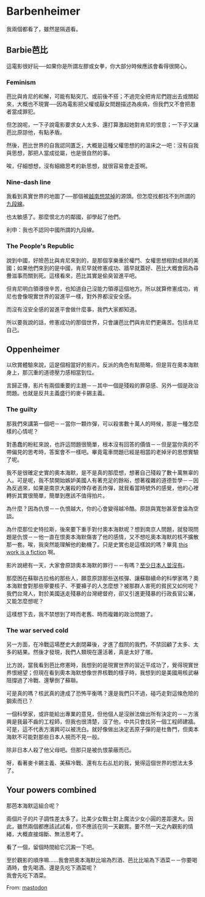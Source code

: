 # Barbenheimer

我兩個都看了，雖然是隔週看。

## Barbie芭比

這電影很好玩──如果你是所謂左膠或女拳，你大部分時候應該會看得很開心。

### Feminism

芭比與肯尼的和解，可能有點突兀、或前後不搭；不過完全把肯尼們趕出去或關起來，大概也不現實──因為電影把父權或厭女問題描述為疾病，但我們又不會把患者當成罪犯。

但怎說呢，一下子說電影要求女人太多、還打算激起她對肯尼的恨意；一下子又讓芭比原諒他，有點矛盾。

然後，芭比世界的自我認同匱乏，大概是這種父權思想的的溫床之一吧：沒有自我與思想，那把人當成從屬，也是很自然的事。

唉，仔細想想，沒有細緻思考的新思想，就很容易會走歪啊。

### Nine-dash line

我看到真實世界的地圖了──那個被[越南想禁掉](https://en.wikipedia.org/wiki/Barbie_(film)#Nine-dash_line_controversy)的源頭。但怎麼找都找不到所謂的[九段線](https://en.wikipedia.org/wiki/Nine-dash_line)。

也太敏感了。那麼恨北方的鄰國，卻學起了他們。

利申：我也不認同中國所謂的九段線。

### The People's Republic

說到中國，好險芭比與肯尼來到的，是那個享樂重於權鬥、女權思想相對成熟的美國；如果他們來到的是中國，肯尼早就修憲成功、牆早就蓋好、芭比大概會因為尋釁滋事而關到死。這樣看來，芭比其實是偷臭習進平吧。

但肯尼明白領導很辛苦，也知道自己沒能力領導這個地方。所以就算修憲成功，肯尼也會像現實世界的習進平一樣，對外界都沒安全感。

而沒有沒安全感的習進平會做什麼事，我們大家都知道。

所以要我說的話，修憲成功的那個世界，只會讓芭比們與肯尼們更痛苦。包括肯尼自己。

## Oppenheimer

以欣賞體驗來說，這是個相當好的影片。反派的角色有點簡略，但是背在奧本海默身上，那沉重的道德壓力感相當到位。

言歸正傳，影片有兩個重要的主題－－其中一個是殘殺的罪惡感、另外一個是政治問題。也就是反共主義盛行的麥卡錫主義。

### The guilty

那我們來講第一個吧－－當你一顆炸彈，可以殺害數十萬人的時候，那是一種怎麼樣的心情呢？

對愚蠢的粉紅來說，也許這問題很簡單，根本沒有回答的價值－－但是當你真的不帶偏見的思考時，答案會不一樣吧。畢竟電車問題已經是相當的老掉牙的思想實驗了呢。

我不是很確定史實的奧本海默，是不是真的那麼想，想著自己殘殺了數十萬無辜的人。可是呢，我不禁開始嫉妒美國人有著充足的餘裕，想著複雜的道德哲學－－因為反過來，如果是南京大屠殺的倖存者丟炸彈，就我看當時號外的感覺，他的心裡轉折其實很簡單，簡單到應該不值得拍片。

為什麼？因為仇恨－－仇恨越大，你的心會變得越冷酷。原諒與寬恕甚至會淪為空談。

為什麼那位史特拉斯，後來要下重手對付奧本海默呢？想到南京人問題，就發現問題是仇恨－－他一直在恨奧本海默傷害了他的感情，又不想吃奧本海默的核不擴散那一套。唉，我突然能理解他的動機了。只是史實也是這樣說的嗎？畢竟 [this work is a fiction](https://en.wikipedia.org/wiki/All_persons_fictitious_disclaimer) 啊。

影片說總有一天，大家會原諒奧本海默的罪行－－有嗎？[至少日本人並沒有](https://cn.nytimes.com/asia-pacific/20230802/japan-barbenheimer/zh-hant/dual)。

那麼困在蘇聯古拉格的那些人，願意原諒那些送核彈、讓蘇聯續命的科學家嗎？奧本海默會對那些寧要核子、不要褲子的人怎麼想？被那群人害死的貧民又如何呢？我們台灣人，對於美國送走殘暴的台灣總督府，卻又引進更殘暴的行政長官公署，又能怎麼想呢？

這樣想下去，我不禁想到了時而老舊、時而複雜的政治問題了。

### The war served cold

另一方面，在冷戰這場歷史大劇閉幕後，才進了戲院的我們，不禁回顧了太多、太多的結果。然後才發現，我們人類現在還活著，真是太好了哪。

比方說，當我看到芭比修憲時，我想到的是現實世界的習近平成功了，覺得現實世界恨絕望；但現在看到奧本海默想像世界核戰的樣子時，我想到的是美國用核武嚇阻撐過了冷戰、還擊倒了蘇聯。

可是真的嗎？核武真的達成了恐怖平衡嗎？還是我們只不過，碰巧走對這條危險的鋼索而已？

一個科學家，或許能給出專業的意見，但他個人是沒辦法做出所有決定的－－方濱興是我最不齒的工程師，但我也很清楚，沒了他，中共只會找另一個工程師建牆。可是，這不代表方濱興可以被洗白。就好像做出決定丟原子彈的是杜魯門，但奧本海默不可能對那些日本人視而不見一般。

除非日本人殺了他父母吧。但那只是被仇恨蒙蔽而已。

呀，看著麥卡錫主義、美蘇冷戰、還有左右乩尬的我，覺得這個世界的想法太多了。

## Your powers combined

那芭本海默這組合呢？

兩個片子的片子調性差太多了。比美少女戰士對上魔法少女小圓的差距還大。因此，雖然兩個都應該試試看，但不應該在同一天觀賞。要不然一天之內觀影的情緒，大概直接熔斷、無法思考了。

看了一個，留個時間給它沉澱一下吧。

至於觀影的順序嘛……我會把奧本海默比喻為烈酒、芭比比喻為下酒菜－－你要喝酒時，會先喝酒、還是先吃下酒菜呢？  
我會先吃下酒菜。

From: [mastodon](https://mastodon.social/@iigmir/110803465509037588)